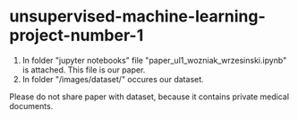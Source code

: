 # unsupervised-machine-learning-project-number-1

1. In folder "jupyter notebooks" file "paper_ul1_wozniak_wrzesinski.ipynb" is attached. This file is our paper.
2. In folder "/images/dataset/" occures our dataset.

Please do not share paper with dataset, because it contains private medical documents.
